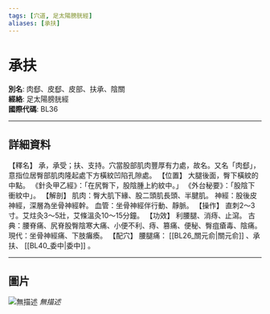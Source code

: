 ```yaml
---
tags: [穴道, 足太陽膀胱經]
aliases: [承扶]
---
```


# 承扶

**別名**: 肉郄、皮郄、皮部、扶承、陰關  
**經絡**: 足太陽膀胱經  
**國際代碼**: BL36  

---

## 詳細資料
【釋名】
承，承受；扶、支持。穴當股部肌肉豐厚有力處，故名。又名「肉郄」，意指位居臀部肌肉隆起處下方橫紋凹陷孔隙處。
【位置】
大腿後面，臀下橫紋的中點。
《針灸甲乙經》：「在尻臀下，股陰腫上約紋中。」
《外台秘要》：「股陰下衝紋中」。
【解剖】
肌肉：臀大肌下緣、股二頭肌長頭、半腱肌。
神經：股後皮神經，深層為坐骨神經幹。
血管：坐骨神經伴行動、靜脈。
【操作】
直刺2～3寸。艾炷灸3～5壯，艾條溫灸10～15分鐘。
【功效】
利腰腿、消痔、止瀉。
古典：腰脊痛、尻脊股臀陰寒大痛、小便不利、痔、篡痛、便秘、臀疽瘡毒、陰痛。
現代：坐骨神經痛、下肢癱瘓。
【配穴】
腰腿痛： [[BL26_關元俞|關元俞]] 、承扶、 [[BL40_委中|委中]] 。

---

## 圖片
![無描述](https://yibian.hopto.org/pic/shu16/260.gif)
_無描述_

